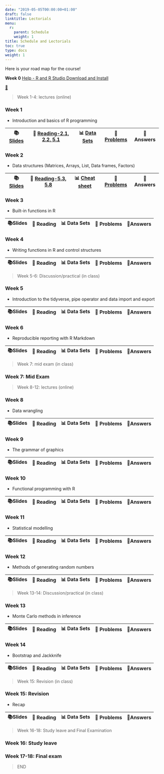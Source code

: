 ```yaml
---
date: "2019-05-05T00:00:00+01:00"
draft: false
linktitle: Lectorials
menu:
  r:
    parent: Schedule 
    weight: 1
title: Schedule and Lectorials
toc: true
type: docs
weight: 1
---
```


Here is your road map for the course!

**Week 0**  [Help - R and R Studio Download and Install](https://edify-thiyanga.netlify.app/installation/)

[📗](/Slides/2020s1STA5173_0/l0.html)

> Week 1-4: lectures (online)

### Week 1

- Introduction and basics of R programming

   

| 📚[Slides](/Slides/2020s1STA5173_0/l1.html)  	| 📒 [Reading-2.1, 2.2, 5.1](https://rstudio-education.github.io/hopr/basics.html)  	| 📊 [Data Sets](https://www.who.int/docs/default-source/coronaviruse/situation-reports/20200210-sitrep-21-ncov.pdf?sfvrsn=947679ef_2) 	| 📎 [Problems](https://thiyanga.netlify.app/slides/2020s1sta5173_0/l1#61) 	| 🔖Answers |
|:-:	|:-:	|:-:	|:-:	|:-:	|


### Week 2

- Data structures (Matrices, Arrays, List, Data frames, Factors)

| 📚[Slides]((/Slides/2020s1STA5173_0/l1.html) )  	| 📒 [Reading-5.3, 5.8](https://rstudio-education.github.io/hopr/r-objects.html#matrices)  	| 📊 [Cheat sheet](https://hellor.netlify.app/cheatsheets/baser.pdf) 	| 📎 [Problems](/Slides/2020s1STA5173_0/MSc_tutorials/Tutorial1_Questions_MSC_2020.pdf) 	| 🔖Answers |
|:-:	|:-:	|:-:	|:-:	|:-:	|

### Week 3

- Built-in functions in R

| 📚Slides  	| 📒 Reading  	| 📊 Data Sets 	| 📎 Problems 	| 🔖Answers |
|:-:	|:-:	|:-:	|:-:	|:-:	|

### Week 4

- Writing functions in R and control structures

| 📚Slides  	| 📒 Reading  	| 📊 Data Sets 	| 📎 Problems 	| 🔖Answers |
|:-:	|:-:	|:-:	|:-:	|:-:	|

> Week 5-6: Discussion/practical (in class)

### Week 5

- Introduction to the tidyverse, pipe operator and data import and export

| 📚Slides  	| 📒 Reading  	| 📊 Data Sets 	| 📎 Problems 	| 🔖Answers |
|:-:	|:-:	|:-:	|:-:	|:-:	|



### Week 6

- Reproducible reporting with R Markdown

| 📚Slides  	| 📒 Reading  	| 📊 Data Sets 	| 📎 Problems 	| 🔖Answers |
|:-:	|:-:	|:-:	|:-:	|:-:	|

> Week 7: mid exam  (in class)

### Week 7: Mid Exam

> Week 8-12:  lectures (online)

### Week 8

- Data wrangling

| 📚Slides  	| 📒 Reading  	| 📊 Data Sets 	| 📎 Problems 	| 🔖Answers |
|:-:	|:-:	|:-:	|:-:	|:-:	|


### Week 9

- The grammar of graphics

| 📚Slides  	| 📒 Reading  	| 📊 Data Sets 	| 📎 Problems 	| 🔖Answers |
|:-:	|:-:	|:-:	|:-:	|:-:	|


### Week 10

- Functional programming with R

| 📚Slides  	| 📒 Reading  	| 📊 Data Sets 	| 📎 Problems 	| 🔖Answers |
|:-:	|:-:	|:-:	|:-:	|:-:	|


### Week 11

- Statistical modelling

| 📚Slides  	| 📒 Reading  	| 📊 Data Sets 	| 📎 Problems 	| 🔖Answers |
|:-:	|:-:	|:-:	|:-:	|:-:	|

### Week 12

- Methods of generating random numbers

| 📚Slides  	| 📒 Reading  	| 📊 Data Sets 	| 📎 Problems 	| 🔖Answers |
|:-:	|:-:	|:-:	|:-:	|:-:	|


> Week 13-14:  Discussion/practical (in class)

### Week 13

- Monte Carlo methods in inference

| 📚Slides  	| 📒 Reading  	| 📊 Data Sets 	| 📎 Problems 	| 🔖Answers |
|:-:	|:-:	|:-:	|:-:	|:-:	|

### Week 14

- Bootstrap and Jackknife

| 📚Slides  	| 📒 Reading  	| 📊 Data Sets 	| 📎 Problems 	| 🔖Answers |
|:-:	|:-:	|:-:	|:-:	|:-:	|



> Week 15: Revision (in class)

### Week 15: Revision

- Recap

| 📚Slides  	| 📒 Reading  	| 📊 Data Sets 	| 📎 Problems 	| 🔖Answers |
|:-:	|:-:	|:-:	|:-:	|:-:	|
> Week 16-18: Study leave and Final Examination

### Week 16: Study leave



### Week 17-18: Final exam

> END
